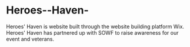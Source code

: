 # Heroes--Haven-
Heroes' Haven is website built through the website building platform Wix. Heroes' Haven has partnered up with SOWF to raise awareness for our event and veterans.
